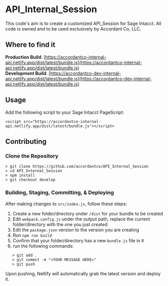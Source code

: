 # API_Internal_Session
This code's aim is to create a customized API_Session for Sage Intacct. All code is owned and to be used exclusively by Accordant Co, LLC. 

## Where to find it

**Production Build**: [https://accordantco-internal-api.netlify.app/dist/latest/bundle.js](https://accordantco-internal-api.netlify.app/dist/latest/bundle.js)
<br>
**Development Build**: [https://accordantco-dev-internal-api.netlify.app/dist/latest/bundle.js](https://accordantco-dev-internal-api.netlify.app/dist/latest/bundle.js)

## Usage
Add the following script to your Sage Intacct PageScript:
```
<script src="https://accordantco-internal-api.netlify.app/dist/latest/bundle.js"></script>
```

## Contributing
### Clone the Repository
```
> git clone https://github.com/accordantco/API_Internal_Session
> cd API_Internal_Session
> npm install
> git checkout develop
```
### Building, Staging, Committing, & Deploying
After making changes to `src/index.js`, follow these steps:

1. Create a new folder/directory under `/dist` for your bundle to be created
2. Edit `webpack.config.js` under the output path, replace the current folder/directory with the one you just created
3. Edit the `package.json` version to the version you are creating
4. Run `npm run build`
5. Confirm that your folder/directory has a new `bundle.js` file in it
6. run the following commands:
```
   > git add .
   > git commit -m "<YOUR MESSAGE HERE>"
   > git push
```
Upon pushing, Netlify will automatically grab the latest version and deploy it.